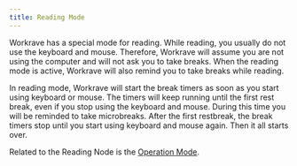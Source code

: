 ```yaml
---
title: Reading Mode
---
```

Workrave has a special mode for reading. While reading, you usually do not use the keyboard and mouse.
Therefore, Workrave will assume you are not using the computer and will not ask you to take breaks.
When the reading mode is active, Workrave will also remind you to take breaks while reading.

In reading mode, Workrave will start the break timers as soon as you start using keyboard or mouse.
The timers will keep running until the first rest break, even if you stop using the keyboard and mouse.
During this time you will be reminded to take microbreaks.
After the first restbreak, the break timers stop until you start using keyboard and mouse again.
Then it all starts over.

Related to the Reading Node is the [Operation Mode](../operation-mode).
